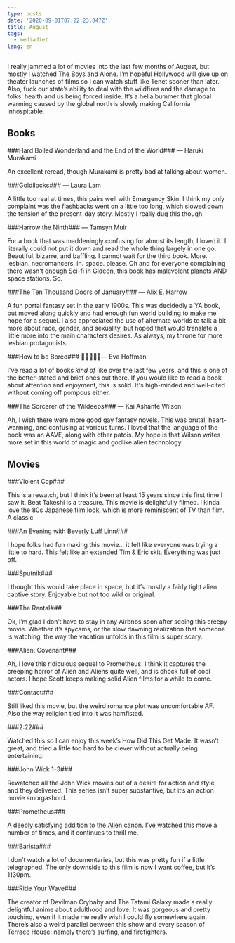 ```yaml
---
type: posts
date: '2020-09-01T07:22:23.847Z'
title: August
tags:
  - mediadiet
lang: en
---
```


I really jammed a lot of movies into the last few months of August, but mostly I watched The Boys and Alone. I’m hopeful Hollywood will give up on theater launches of films so I can watch stuff like Tenet sooner than later. Also, fuck our state’s ability to deal with the wildfires and the damage to folks’ health and us being forced inside. It’s a hella bummer that global warming caused by the global north is slowly making California inhospitable.


## Books

###Hard Boiled Wonderland and the End of the World### — Haruki Murakami

An excellent reread, though Murakami is pretty bad at talking about women.

###Goldilocks### — Laura Lam

A little too real at times, this pairs well with Emergency Skin. I think my only complaint was the flashbacks went on a little too long, which slowed down the tension of the present-day story. Mostly I really dug this though.

###Harrow the Ninth### — Tamsyn Muir

For a book that was maddeningly confusing for almost its length, I loved it. I literally could not put it down and read the whole thing largely in one go. Beautiful, bizarre, and baffling. I cannot wait for the third book. More. lesbian. necromancers. in. space. please. Oh and for everyone complaining there wasn't enough Sci-fi in Gideon, this book has malevolent planets AND space stations. So.

###The Ten Thousand Doors of January### — Alix E. Harrow

A fun portal fantasy set in the early 1900s. This was decidedly a YA book, but moved along quickly and had enough fun world building to make me hope for a sequel. I also appreciated the use of alternate worlds to talk a bit more about race, gender, and sexuality, but hoped that would translate a little more into the main characters desires. As always, my throne for more lesbian protagonists.

###How to be Bored### — Eva Hoffman

I've read a lot of books *kind of* like over the last few years, and this is one of the better-stated and brief ones out there. If you would like to read a book about attention and enjoyment, this is solid. It's high-minded and well-cited without coming off pompous either.

###The Sorcerer of the Wildeeps### — Kai Ashante Wilson

Ah, I wish there were more good gay fantasy novels. This was brutal, heart-warming, and confusing at various turns. I loved that the language of the book was an AAVE, along with other patois. My hope is that Wilson writes more set in this world of magic and godlike alien technology.

## Movies

###Violent Cop###

This is a rewatch, but I think it’s been at least 15 years since this first time I saw it. Beat Takeshi is a treasure. This movie is delightfully filmed. I kinda love the 80s Japanese film look, which is more reminiscent of TV than film. A classic

###An Evening with Beverly Luff Linn###

I hope folks had fun making this movie... it felt like everyone was trying a little to hard. This felt like an extended Tim & Eric skit. Everything was just off.

###Sputnik###

I thought this would take place in space, but it’s mostly a fairly tight alien captive story. Enjoyable but not too wild or original.

###The Rental###

Ok, I’m glad I don’t have to stay in any Airbnbs soon after seeing this creepy movie. Whether it’s spycams, or the slow dawning realization that someone is watching, the way the vacation unfolds in this film is super scary.

###Alien: Covenant###

Ah, I love this ridiculous sequel to Prometheus. I think it captures the creeping horror of Alien and Aliens quite well, and is chock full of cool actors. I hope Scott keeps making solid Alien films for a while to come.

###Contact###

Still liked this movie, but the weird romance plot was uncomfortable AF. Also the way religion tied into it was hamfisted.

###2:22###

Watched this so I can enjoy this week’s How Did This Get Made. It wasn’t great, and tried a little too hard to be clever without actually being entertaining.

###John Wick 1-3###

Rewatched all the John Wick movies out of a desire for action and style, and they delivered. This series isn’t super substantive, but it’s an action movie smorgasbord.

###Prometheus###

A deeply satisfying addition to the Alien canon. I’ve watched this move a number of times, and it continues to thrill me.

###Barista###

I don’t watch a lot of documentaries, but this was pretty fun if a little telegraphed. The only downside to this film is now I want coffee, but it’s 1130pm.

###Ride Your Wave###

The creator of Devilman Crybaby and The Tatami Galaxy made a really delightful anime about adulthood and love. It was gorgeous and pretty touching, even if it made me really wish I could fly somewhere again. There’s also a weird parallel between this show and every season of Terrace House: namely there’s surfing, and firefighters.
